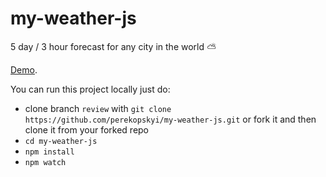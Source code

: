 # my-weather-js

5 day / 3 hour forecast for any city in the world :partly_sunny:

[Demo](https://devyev.pp.ua/my-weather-js/).  

You can run this project locally just do:

* clone branch `review` with `git clone https://github.com/perekopskyi/my-weather-js.git` or fork it and then clone it from your forked repo
* `cd my-weather-js`
* `npm install`
* `npm watch`
